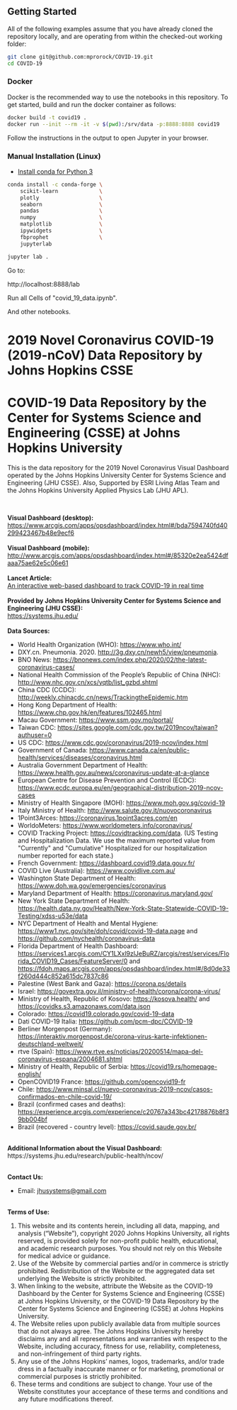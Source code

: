 
## Getting Started

All of the following examples assume that you have already cloned the repository locally, and are operating from within the checked-out working folder:

```bash
git clone git@github.com:mprorock/COVID-19.git
cd COVID-19
```

### Docker

Docker is the recommended way to use the notebooks in this repository. To get started, build and run the docker container as follows:

```bash
docker build -t covid19 .
docker run --init --rm -it -v $(pwd):/srv/data -p:8888:8888 covid19
```

Follow the instructions in the output to open Jupyter in your browser.

### Manual Installation (Linux)

- [Install conda for Python 3](https://conda.io/projects/conda/en/latest/user-guide/install/index.html)

```bash
conda install -c conda-forge \
    scikit-learn             \
    plotly                   \
    seaborn                  \
    pandas                   \
    numpy                    \
    matplotlib               \
    ipywidgets               \
    fbprophet                \
    jupyterlab

jupyter lab .
```

Go to:

http://localhost:8888/lab

Run all Cells of "covid_19_data.ipynb".

And other notebooks.

# 2019 Novel Coronavirus COVID-19 (2019-nCoV) Data Repository by Johns Hopkins CSSE
# COVID-19 Data Repository by the Center for Systems Science and Engineering (CSSE) at Johns Hopkins University


This is the data repository for the 2019 Novel Coronavirus Visual Dashboard operated by the Johns Hopkins University Center for Systems Science and Engineering (JHU CSSE). Also, Supported by ESRI Living Atlas Team and the Johns Hopkins University Applied Physics Lab (JHU APL).

<br>

<b>Visual Dashboard (desktop):</b><br>
https://www.arcgis.com/apps/opsdashboard/index.html#/bda7594740fd40299423467b48e9ecf6
<br><br>
<b>Visual Dashboard (mobile):</b><br>
http://www.arcgis.com/apps/opsdashboard/index.html#/85320e2ea5424dfaaa75ae62e5c06e61
<br><br>
<b>Lancet Article:</b><br>
[An interactive web-based dashboard to track COVID-19 in real time](https://doi.org/10.1016/S1473-3099(20)30120-1)
<br><br>
<b>Provided by Johns Hopkins University Center for Systems Science and Engineering (JHU CSSE):</b><br>
https://systems.jhu.edu/
<br><br>
<b>Data Sources:</b><br>
* World Health Organization (WHO): https://www.who.int/ <br>
* DXY.cn. Pneumonia. 2020. http://3g.dxy.cn/newh5/view/pneumonia.  <br>
* BNO News: https://bnonews.com/index.php/2020/02/the-latest-coronavirus-cases/  <br>
* National Health Commission of the People’s Republic of China (NHC): <br>
 http://www.nhc.gov.cn/xcs/yqtb/list_gzbd.shtml <br>
* China CDC (CCDC): http://weekly.chinacdc.cn/news/TrackingtheEpidemic.htm <br>
* Hong Kong Department of Health: https://www.chp.gov.hk/en/features/102465.html <br>
* Macau Government: https://www.ssm.gov.mo/portal/ <br>
* Taiwan CDC: https://sites.google.com/cdc.gov.tw/2019ncov/taiwan?authuser=0 <br>
* US CDC: https://www.cdc.gov/coronavirus/2019-ncov/index.html <br>
* Government of Canada: https://www.canada.ca/en/public-health/services/diseases/coronavirus.html <br>
* Australia Government Department of Health: https://www.health.gov.au/news/coronavirus-update-at-a-glance <br>
* European Centre for Disease Prevention and Control (ECDC): https://www.ecdc.europa.eu/en/geographical-distribution-2019-ncov-cases 
* Ministry of Health Singapore (MOH): https://www.moh.gov.sg/covid-19
* Italy Ministry of Health: http://www.salute.gov.it/nuovocoronavirus
* 1Point3Arces: https://coronavirus.1point3acres.com/en
* WorldoMeters: https://www.worldometers.info/coronavirus/
* COVID Tracking Project: https://covidtracking.com/data. (US Testing and Hospitalization Data. We use the maximum reported value from "Currently" and "Cumulative" Hospitalized for our hospitalization number reported for each state.)
* French Government: https://dashboard.covid19.data.gouv.fr/
* COVID Live (Australia): https://www.covidlive.com.au/
* Washington State Department of Health: https://www.doh.wa.gov/emergencies/coronavirus
* Maryland Department of Health: https://coronavirus.maryland.gov/
* New York State Department of Health: https://health.data.ny.gov/Health/New-York-State-Statewide-COVID-19-Testing/xdss-u53e/data
* NYC Department of Health and Mental Hygiene: https://www1.nyc.gov/site/doh/covid/covid-19-data.page and https://github.com/nychealth/coronavirus-data
* Florida Department of Health Dashboard: https://services1.arcgis.com/CY1LXxl9zlJeBuRZ/arcgis/rest/services/Florida_COVID19_Cases/FeatureServer/0
and https://fdoh.maps.arcgis.com/apps/opsdashboard/index.html#/8d0de33f260d444c852a615dc7837c86
* Palestine (West Bank and Gaza): https://corona.ps/details
* Israel: https://govextra.gov.il/ministry-of-health/corona/corona-virus/
* Ministry of Health, Republic of Kosovo: https://kosova.health/ and https://covidks.s3.amazonaws.com/data.json
* Colorado: https://covid19.colorado.gov/covid-19-data
* Dati COVID-19 Italia: https://github.com/pcm-dpc/COVID-19
* Berliner Morgenpost (Germany): https://interaktiv.morgenpost.de/corona-virus-karte-infektionen-deutschland-weltweit/
* rtve (Spain): https://www.rtve.es/noticias/20200514/mapa-del-coronavirus-espana/2004681.shtml
* Ministry of Health, Republic of Serbia: https://covid19.rs/homepage-english/ 
* OpenCOVID19 France: https://github.com/opencovid19-fr
* Chile: https://www.minsal.cl/nuevo-coronavirus-2019-ncov/casos-confirmados-en-chile-covid-19/
* Brazil (confirmed cases and deaths): https://experience.arcgis.com/experience/c20767a343bc42178876b8f39bb004bf
* Brazil (recovered - country level): https://covid.saude.gov.br/

<br>
<b>Additional Information about the Visual Dashboard:</b><br>
https://systems.jhu.edu/research/public-health/ncov/
<br><br>

<b>Contact Us: </b><br>
* Email: jhusystems@gmail.com
<br><br>

<b>Terms of Use:</b><br>

1. This website and its contents herein, including all data, mapping, and analysis (“Website”), copyright 2020 Johns Hopkins University, all rights reserved, is provided solely for non-profit public health, educational, and academic research purposes. You should not rely on this Website for medical advice or guidance.  
2. Use of the Website by commercial parties and/or in commerce is strictly prohibited.   Redistribution of the Website or the aggregated data set underlying the Website is strictly prohibited.   
3. When linking to the website, attribute the Website as the COVID-19 Dashboard by the Center for Systems Science and Engineering (CSSE) at Johns Hopkins University, or the COVID-19 Data Repository by the Center for Systems Science and Engineering (CSSE) at Johns Hopkins University.
4. The Website relies upon publicly available data from multiple sources that do not always agree. The Johns Hopkins University hereby disclaims any and all representations and warranties with respect to the Website, including accuracy, fitness for use, reliability, completeness, and non-infringement of third party rights. 
5. Any use of the Johns Hopkins’ names, logos, trademarks, and/or trade dress in a factually inaccurate manner or for marketing, promotional or commercial purposes is strictly prohibited.  
6. These terms and conditions are subject to change.   Your use of the Website constitutes your acceptance of these terms and conditions and any future modifications thereof.
